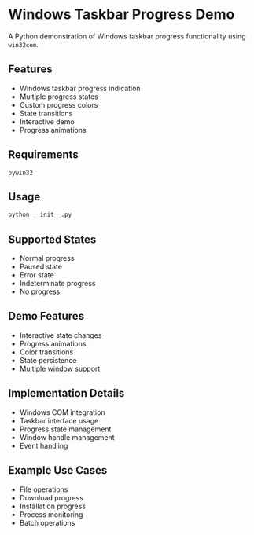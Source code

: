 # Windows Taskbar Progress Demo

A Python demonstration of Windows taskbar progress functionality using `win32com`.

## Features

- Windows taskbar progress indication
- Multiple progress states
- Custom progress colors
- State transitions
- Interactive demo
- Progress animations

## Requirements

```
pywin32
```

## Usage

```bash
python __init__.py
```

## Supported States

- Normal progress
- Paused state
- Error state
- Indeterminate progress
- No progress

## Demo Features

- Interactive state changes
- Progress animations
- Color transitions
- State persistence
- Multiple window support

## Implementation Details

- Windows COM integration
- Taskbar interface usage
- Progress state management
- Window handle management
- Event handling

## Example Use Cases

- File operations
- Download progress
- Installation progress
- Process monitoring
- Batch operations